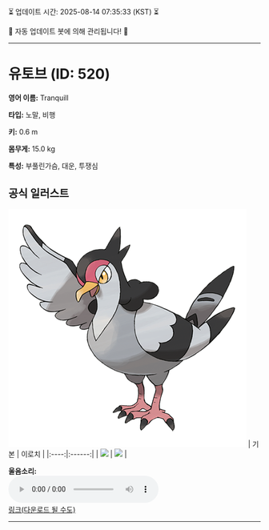 
⏳ 업데이트 시간: 2025-08-14 07:35:33 (KST) ⏳

🤖 자동 업데이트 봇에 의해 관리됩니다! 🤖

---

# 유토브 (ID: 520)
**영어 이름:** Tranquill

**타입:** 노말, 비행

**키:** 0.6 m

**몸무게:** 15.0 kg

**특성:** 부풀린가슴, 대운, 투쟁심

## 공식 일러스트
![](https://raw.githubusercontent.com/PokeAPI/sprites/master/sprites/pokemon/other/official-artwork/520.png)
| 기본 | 이로치 |
|:----:|:------:|
| <img src="http://play.pokemonshowdown.com/sprites/ani/tranquill.gif" width="200"> | <img src="http://play.pokemonshowdown.com/sprites/ani-shiny/tranquill.gif" width="200"> |

**울음소리:**<br><audio controls src="https://raw.githubusercontent.com/PokeAPI/cries/main/cries/pokemon/latest/520.ogg"></audio><br> [링크(다운로드 될 수도)](https://raw.githubusercontent.com/PokeAPI/cries/main/cries/pokemon/latest/520.ogg)


---
